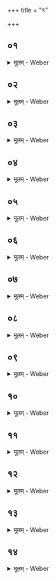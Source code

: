 +++
title = "१"

+++


##  ०१
<details><summary>मूलम् - Weber</summary>

स यद्वा᳘ इत᳘श्चेत᳘श्च सम्भ᳘रति॥  
त᳘त्सम्भारा᳘णाᳫं सम्भारत्वं य᳘त्र यत्राग्नेर्न्य᳘क्तं त᳘तस्ततः स᳘म्भरति तद्य᳘शसेव त्वदेॗवैनमेतत्स᳘मर्धयति पशु᳘भिरिव त्वन्मिथुने᳘नेव त्वत्सम्भरन्॥
</details>

##  ०२
<details><summary>मूलम् - Weber</summary>

अथो᳘ल्लिखति॥  
तद्य᳘देॗवास्यै᳘ पृथिव्या᳘ अभि᳘ष्ठितं वाभि᳘ष्ठ्यूतं वा त᳘देॗवास्या एतदु᳘द्धन्त्य᳘थ यज्ञि᳘यायामेव᳘ पृथिव्यामा᳘धत्ते त᳘स्माद्वा उ᳘ल्लिखति॥
</details>

##  ०३
<details><summary>मूलम् - Weber</summary>

अ᳘थाद्भि᳘रॗभ्युक्षति॥  
एष वा᳘ अपा᳘ᳫं᳘ सम्भारो य᳘दद्भि᳘रभ्युक्ष᳘ति तद्य᳘दपः᳘ सम्भ᳘रत्य᳘न्नं वा आपो᳘ ऽन्नᳫं हि वा आ᳘पस्त᳘स्माद्यॗदेमं लोकमा᳘प आग᳘छन्त्य᳘थेॗहान्ना᳘द्यं जायते त᳘दन्ना᳘द्येनैॗवैनमेतत्स᳘मर्धयति॥
</details>

##  ०४
<details><summary>मूलम् - Weber</summary>

यो᳘षा वा आ᳘पः॥  
वृ᳘षाग्नि᳘र्मिथुने᳘नैॗवैनमेत᳘त्प्रज᳘ननेन स᳘मर्धयत्यद्भिर्वा᳘ इदᳫं स᳘र्वमाप्त᳘मद्भि᳘रेॗवैनमेत᳘दाप्त्वा᳘धत्ते त᳘स्मादपः स᳘म्भरति॥
</details>

##  ०५
<details><summary>मूलम् - Weber</summary>

अ᳘थ हि᳘रण्यᳫं स᳘म्भरति॥  
अग्नि᳘र्ह वा᳘ अॗपो ऽभि᳘दध्यौ मिथुॗन्याभिः स्यामि᳘ति ताः स᳘म्बभूव ता᳘सु रे᳘तः प्रा᳘सिञ्चत्तद्धि᳘रण्यमभवत्त᳘स्मादेत᳘दग्नि᳘संकाशमग्नेर्हि रे᳘तस्त᳘स्मादप्सु᳘ विन्दन्त्यप्सु हि प्रा᳘सिञ्चत्त᳘स्मादेनेन न᳘ धाव᳘यति न किं᳘ चन᳘ करोत्य᳘थ य᳘शो देवरेतसᳫं हि तद्य᳘शसैॗवैनमेतत्स᳘मर्धयति स᳘रेतसमेव᳘ कृत्स्न᳘मग्निमा᳘धत्ते त᳘स्माद्धि᳘रण्यᳫं स᳘म्भरति॥
</details>

##  ०६
<details><summary>मूलम् - Weber</summary>

अथो᳘षान्त्स᳘म्भरति॥  
असौ᳘ ह वै द्यौ᳘रस्यै᳘ पृठिव्या᳘ एता᳘न्पशून्प्र᳘ददौ त᳘स्मात्पशव्यमूषरमि᳘त्याहुः पश᳘वोॗ ह्येॗवैते᳘ साक्षा᳘देव त᳘त्पशु᳘भिरेॗवैनमेतत्स᳘मर्धयतिॗ ते ऽमु᳘त आ᳘गता अस्या᳘म् पृथिव्याम् प्र᳘तिष्ठितास्त᳘मन᳘योर्द्या᳘वापृथिव्यो र᳘सम् मन्यन्ते त᳘दनयोरेॗवैनमेतद्द्यावापृथिव्यो र᳘सेन स᳘मर्धयति त᳘स्मादू᳘षान्त्स᳘म्भरति॥
</details>

##  ०७
<details><summary>मूलम् - Weber</summary>

अ᳘थाखुकरीषᳫं स᳘म्भरति॥  
आख᳘वो ह वा᳘ अस्यै᳘ पृथिव्यै र᳘सं विदुस्त᳘स्माॗत्तेॗ ऽधो ऽध इमा᳘म् पृथिवीं च᳘रन्तः पी᳘विष्ठा अस्यै हि र᳘सं विदुस्ते य᳘त्रॗ ते ऽस्यै पृथिव्यै र᳘सं विदुस्त᳘त उ᳘त्किरन्ति त᳘दस्या᳘ एॗवैनमेत᳘त्पृथिव्यै र᳘सेन स᳘मर्धयति त᳘स्मादाखुकरीषᳫं स᳘म्भरति पुरीष्य᳘ इ᳘ति वै त᳘माहुर्यः श्रि᳘यं ग᳘छति समानं वै पु᳘रीषं च क᳘रीषं च त᳘देत᳘स्यैवा᳘वरुद्धै त᳘स्मादा᳘खुकरीषᳫं स᳘म्भरति॥
</details>

##  ०८
<details><summary>मूलम् - Weber</summary>

अ᳘थ श᳘र्कराः स᳘म्भरति॥  
देवा᳘श्च वा अ᳘सुराश्चोभ᳘ये प्राजापत्याः᳘ पस्पृधिरे सा᳘ हेय᳘म् पृथिव्य᳘लेलायद्य᳘था पुष्करपर्ण᳘मेवं ता᳘ᳫं᳘ ह स्म वा᳘तः सं᳘वहति सो᳘पैव᳘ देवा᳘ञ्जगामोपा᳘सुरान्त्सा य᳘त्र देवा᳘नुपजगा᳘म॥
</details>

##  ०९
<details><summary>मूलम् - Weber</summary>

त᳘द्धोचुः॥  
ह᳘न्तेमां᳘ प्रतिष्ठां दृ᳘ᳫं᳘हामहै त᳘स्यां ध्रुवा᳘याम᳘शिथिलायामग्नी आ᳘दधामहै त᳘तो ऽस्यै सप᳘त्नान्नि᳘र्भक्ष्याम इ᳘ति॥
</details>

##  १०
<details><summary>मूलम् - Weber</summary>

तद्य᳘था शङ्कु᳘भिश्च᳘र्म विहन्या᳘त्॥  
एव᳘मिमा᳘म् प्रतिष्ठाम् प᳘र्यबृंहन्तॗ सेयं ध्रुवा᳘शिथिला प्रतिष्ठा त᳘स्यां ध्रुवा᳘याम᳘शिथिलायामग्नी आ᳘दधत त᳘तो ऽस्यै सप᳘त्नान्नि᳘रभजन्॥
</details>

##  ११
<details><summary>मूलम् - Weber</summary>

त᳘थो एॗवैष एत᳘त्॥  
इमा᳘म् प्रतिष्ठां श᳘र्कराभिः प᳘रिबृंहते त᳘स्यां ध्रुवा᳘याम᳘शिथिलायामग्नी आ᳘धत्ते त᳘तो ऽस्यै सप᳘त्नान्नि᳘र्भजति त᳘स्माछ᳘र्कराः स᳘म्भरति॥
</details>

##  १२
<details><summary>मूलम् - Weber</summary>

तान्वा᳘ एतान्॥  
प᳘ञ्च सम्भारान्त्स᳘म्भरति पा᳘ङ्क्तो यज्ञः पा᳘ङ्क्तः पशुः प᳘ञ्चर्त᳘वः संवत्सर᳘स्य॥
</details>

##  १३
<details><summary>मूलम् - Weber</summary>

त᳘दाहुः॥  
ष᳘डेव᳘र्त᳘वः संवत्सरस्ये᳘तिॗ न्यूनमु त᳘र्हि मिथुन᳘म् प्रज᳘ननं क्रियतेॗ न्यूनाद्वा᳘ इमाः᳘ प्रजाः प्र᳘जायन्ते त᳘छ्वःश्रेयस᳘मुत्तरा᳘वत्त᳘स्मात्प᳘ञ्च भवन्ति य᳘द्यु ष᳘डेव᳘र्त᳘वः संवत्सरस्ये᳘त्यग्नि᳘रेॗवैते᳘षां षष्ठस्त᳘थो एॗवैतद᳘न्यूनम् भवति॥
</details>

##  १४
<details><summary>मूलम् - Weber</summary>

त᳘दाहुः᳟᳟॥  
नैवैकं चन᳘ सम्भारᳫं स᳘म्भरेदि᳘त्यस्यां वा᳘ एते स᳘र्वे पृथिव्या᳘म् भवन्ति स य᳘देॗवास्या᳘माधत्ते तत्स᳘र्वान्सम्भारा᳘नाप्नोति त᳘स्माॗन्नैवै᳘कं चन᳘ सम्भारᳫं स᳘म्भरेदि᳘ति त᳘दु स᳘मेव᳘ भरेद्यद᳘हैॗवास्या᳘माधत्ते तत्स᳘र्वान्त्सम्भारा᳘नाप्नो᳘ति य᳘दु सम्भारैः स᳘म्भृतैर्भ᳘वति तदु भवति त᳘स्मादु स᳘मेव᳘ भरेत्॥
</details>